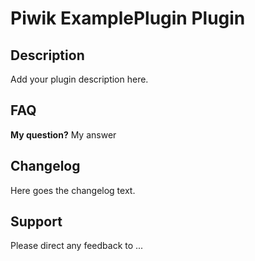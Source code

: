 # Piwik ExamplePlugin Plugin

## Description

Add your plugin description here.

## FAQ

__My question?__
My answer

## Changelog

Here goes the changelog text.

## Support

Please direct any feedback to ...